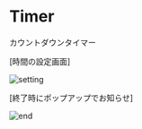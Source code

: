 # Timer
カウントダウンタイマー

[時間の設定画面]

![setting](https://user-images.githubusercontent.com/57339536/77842615-60894800-71cf-11ea-89a9-80521219dce7.gif)

[終了時にポップアップでお知らせ]

![end](https://user-images.githubusercontent.com/57339536/77842617-62eba200-71cf-11ea-907b-029a399db2f0.gif)

